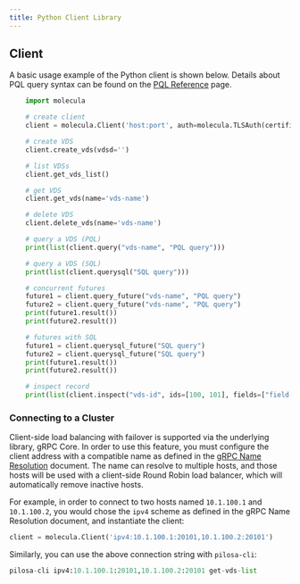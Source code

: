```yaml
---
title: Python Client Library
---
```



## Client

A basic usage example of the Python client is shown below. Details about PQL query syntax can be found on the [PQL Reference](/reference/data-querying/pql) page.


```python
    import molecula

    # create client
    client = molecula.Client('host:port', auth=molecula.TLSAuth(certificate, private_key))

    # create VDS
    client.create_vds(vdsd='')

    # list VDSs
    client.get_vds_list()

    # get VDS
    client.get_vds(name='vds-name')

    # delete VDS
    client.delete_vds(name='vds-name')

    # query a VDS (PQL)
    print(list(client.query("vds-name", "PQL query")))

    # query a VDS (SQL)
    print(list(client.querysql("SQL query")))

    # concurrent futures
    future1 = client.query_future("vds-name", "PQL query")
    future2 = client.query_future("vds-name", "PQL query")
    print(future1.result())
    print(future2.result())

    # futures with SQL
    future1 = client.querysql_future("SQL query")
    future2 = client.querysql_future("SQL query")
    print(future1.result())
    print(future2.result())

    # inspect record
    print(list(client.inspect("vds-id", ids=[100, 101], fields=["field-name"])))
```

### Connecting to a Cluster

Client-side load balancing with failover is supported via the underlying library, gRPC Core. In order to use this feature, you must configure the client address with a compatible name as defined in the [gRPC Name Resolution](https://grpc.github.io/grpc/core/md_doc_naming.html) document. The name can resolve to multiple hosts, and those hosts will be used with a client-side Round Robin load balancer, which will automatically remove inactive hosts.

For example, in order to connect to two hosts named `10.1.100.1` and `10.1.100.2`, you would chose the `ipv4` scheme as defined in the gRPC Name Resolution document, and instantiate the client:

```python
client = molecula.Client('ipv4:10.1.100.1:20101,10.1.100.2:20101')
```

Similarly, you can use the above connection string with `pilosa-cli`:

```python
pilosa-cli ipv4:10.1.100.1:20101,10.1.100.2:20101 get-vds-list
```
